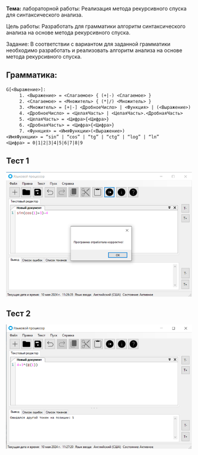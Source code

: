 **Тема:** лабораторной работы: Реализация метода рекурсивного спуска для синтаксического анализа.

Цель работы: Разработать для грамматики алгоритм синтаксического анализа на основе метода рекурсивного спуска.

Задание: В соответствии с вариантом для заданной грамматики необходимо разработать и реализовать алгоритм анализа на основе метода рекурсивного спуска.

## Грамматика:
```
G[<Выражение>]:
     1. <Выражение> = <Слагаемое> { (+|-) <Слагаемое> }
     2. <Слагаемое> = <Множитель> { (*|/) <Множитель> }
     3. <Множитель> = [+|-] <ДробноеЧисло> | <Функция> | (<Выражение>)
     4. <ДробноеЧисло> = <ЦелаяЧасть> | <ЦелаяЧасть>.<ДробнаяЧасть>
     5. <ЦелаяЧасть> = <Цифра>{<Цифра>}
     6. <ДробнаяЧасть> = <Цифра>{<Цифра>}
     7. <Функция> = <ИмяФункции>(<Выражение>)
<ИмяФункции> = “sin” | “cos” | “tg” | “ctg” | “log” | “ln”
<Цифра> = 0|1|2|3|4|5|6|7|8|9
```

## Тест 1
![изображение](/docs/access.png)

## Тест 2
![изображение](/docs/wrong.png)
